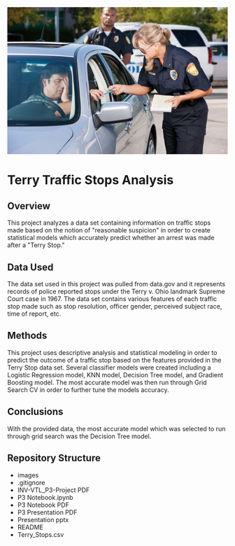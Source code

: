 <img src="Images\2.jpg" alt="A" width="800" />

# Terry Traffic Stops Analysis

## Overview

This project analyzes a data set containing information on traffic stops made based on the notion of "reasonable suspicion" in order to create statistical models which accurately predict whether an arrest was made after a "Terry Stop."

## Data Used

The data set used in this project was pulled from data.gov and it represents records of police reported stops under the Terry v. Ohio landmark Supreme Court case in 1967.  The data set contains various features of each traffic stop made such as stop resolution, officer gender, perceived subject race, time of report, etc.

## Methods

This project uses descriptive analysis and statistical modeling in order to predict the outcome of a traffic stop based on the features provided in the Terry Stop data set.  Several classifier models were created including a Logistic Regression model, KNN model,  Decision Tree model, and Gradient Boosting model.  The most accurate model was then run through Grid Search CV in order to further tune the models accuracy.

## Conclusions

With the provided data, the most accurate model which was selected to run through grid search was the Decision Tree model.

## Repository Structure

- images
- .gitignore
- INV-VTL_P3-Project PDF
- P3 Notebook.ipynb
- P3 Notebook PDF
- P3 Presentation PDF
- Presentation pptx
- README
- Terry_Stops.csv